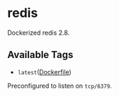 redis
=====

Dockerized redis 2.8.

Available Tags
--------------
* ```latest```([Dockerfile](https://github.com/colstrom/docker-redis/blob/master/Dockerfile))

Preconfigured to listen on ```tcp/6379```.
